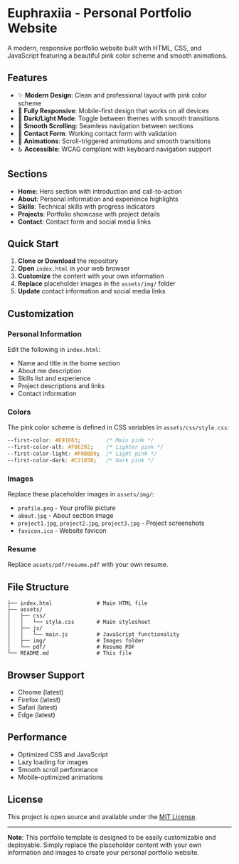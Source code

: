 # Euphraxiia - Personal Portfolio Website

A modern, responsive portfolio website built with HTML, CSS, and JavaScript featuring a beautiful pink color scheme and smooth animations.

## Features

- ✨ **Modern Design**: Clean and professional layout with pink color scheme
- 📱 **Fully Responsive**: Mobile-first design that works on all devices
- 🌙 **Dark/Light Mode**: Toggle between themes with smooth transitions
- 🎯 **Smooth Scrolling**: Seamless navigation between sections
- 📧 **Contact Form**: Working contact form with validation
- 🎨 **Animations**: Scroll-triggered animations and smooth transitions
- ♿ **Accessible**: WCAG compliant with keyboard navigation support

## Sections

- **Home**: Hero section with introduction and call-to-action
- **About**: Personal information and experience highlights
- **Skills**: Technical skills with progress indicators
- **Projects**: Portfolio showcase with project details
- **Contact**: Contact form and social media links

## Quick Start

1. **Clone or Download** the repository
2. **Open** `index.html` in your web browser
3. **Customize** the content with your own information
4. **Replace** placeholder images in the `assets/img/` folder
5. **Update** contact information and social media links

## Customization

### Personal Information
Edit the following in `index.html`:
- Name and title in the home section
- About me description
- Skills list and experience
- Project descriptions and links
- Contact information

### Colors
The pink color scheme is defined in CSS variables in `assets/css/style.css`:
```css
--first-color: #E91E63;        /* Main pink */
--first-color-alt: #F06292;    /* Lighter pink */
--first-color-light: #F8BBD9;  /* Light pink */
--first-color-dark: #C2185B;   /* Dark pink */
```

### Images
Replace these placeholder images in `assets/img/`:
- `profile.png` - Your profile picture
- `about.jpg` - About section image
- `project1.jpg`, `project2.jpg`, `project3.jpg` - Project screenshots
- `favicon.ico` - Website favicon

### Resume
Replace `assets/pdf/resume.pdf` with your own resume.

## File Structure

```
├── index.html              # Main HTML file
├── assets/
│   ├── css/
│   │   └── style.css       # Main stylesheet
│   ├── js/
│   │   └── main.js         # JavaScript functionality
│   ├── img/                # Images folder
│   └── pdf/                # Resume PDF
└── README.md               # This file
```

## Browser Support

- Chrome (latest)
- Firefox (latest)
- Safari (latest)
- Edge (latest)

## Performance

- Optimized CSS and JavaScript
- Lazy loading for images
- Smooth scroll performance
- Mobile-optimized animations

## License

This project is open source and available under the [MIT License](LICENSE).

---

**Note**: This portfolio template is designed to be easily customizable and deployable. Simply replace the placeholder content with your own information and images to create your personal portfolio website.